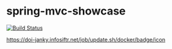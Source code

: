 # spring-mvc-showcase

[![Build Status](https://doi-janky.infosiftr.net/job/update.sh/job/docker/badge/icon)](https://doi-janky.infosiftr.net/job/update.sh/job/docker/)


https://doi-janky.infosiftr.net/job/update.sh/docker/badge/icon
